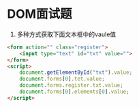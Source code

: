 # DOM面试题

1. 多种方式获取下面文本框中的vaule值

```html
<form action="" class="register">
	<input type="text" id="txt" value="">
</form>
<script>
	document.getElementById("txt").value;
	document.forms[0].tet.value;
	document.forms.register.txt.value;
	document.forms[0].elements[0].value;
</script>
```

